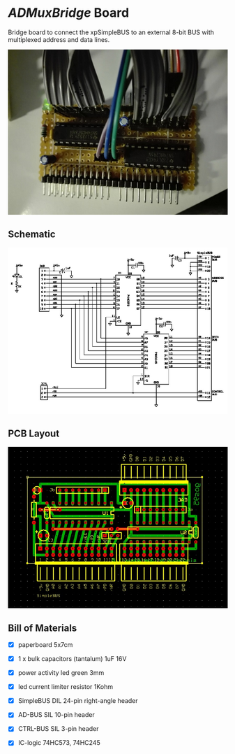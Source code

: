 # *ADMuxBridge* Board
Bridge board to connect the xpSimpleBUS to an external 8-bit BUS with multiplexed address and data lines.

![board-built](simplebus-bridge-admux_built.jpg)


## Schematic
![board-schematic](simplebus-bridge-admux_sch.jpg)


## PCB Layout
![board-pcb](simplebus-bridge-admux_pcb.jpg)


## Bill of Materials
- [x] paperboard 5x7cm
- [x] 1 x bulk capacitors (tantalum) 1uF 16V
- [x] power activity led green 3mm
- [x] led current limiter resistor 1Kohm
- [x] SimpleBUS DIL 24-pin right-angle header

- [x] AD-BUS SIL 10-pin header
- [x] CTRL-BUS SIL 3-pin header
- [x] IC-logic 74HC573, 74HC245